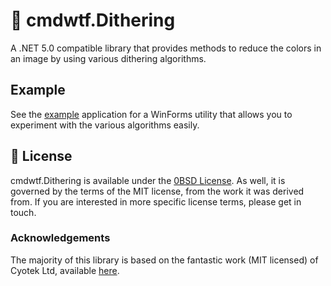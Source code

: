 # 🌈 cmdwtf.Dithering
A .NET 5.0 compatible library that provides methods to reduce the colors in an image by using various dithering algorithms.

## Example
See the [example](example) application for a WinForms utility that allows you to experiment with the various algorithms easily.

## 📝 License
cmdwtf.Dithering is available under the [0BSD License](LICENSE). As well, it is governed by the terms of the MIT license, from the work it was derived from. If you are interested in more specific license terms, please get in touch.

### Acknowledgements
The majority of this library is based on the fantastic work (MIT licensed) of Cyotek Ltd, available [here](https://github.com/cyotek/Dithering).
